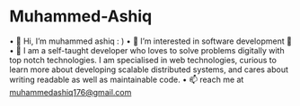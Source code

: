 # Muhammed-Ashiq
• 👋 Hi, I’m muhammed ashiq : )
• 👀 I’m interested in software development 🥳
• 🌱 I am a self-taught developer who loves to solve problems digitally with top notch technologies. I am specialised in web technologies, curious to learn more about 
  developing scalable distributed systems, and cares about writing readable as well as maintainable code.
• 📫 reach me at muhammedashiq176@gmail.com


